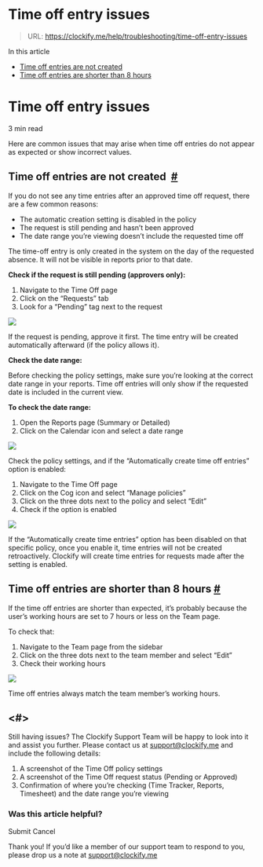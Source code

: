 # Time off entry issues

> URL: https://clockify.me/help/troubleshooting/time-off-entry-issues

In this article

* [Time off entries are not created](#time-off-entries-are-not-created )
* [Time off entries are shorter than 8 hours](#time-off-entries-are-shorter-than-8-hours)

# Time off entry issues

3 min read

Here are common issues that may arise when time off entries do not appear as expected or show incorrect values.

## Time off entries are not created  [#](#time-off-entries-are-not-created)

If you do not see any time entries after an approved time off request, there are a few common reasons:

* The automatic creation setting is disabled in the policy
* The request is still pending and hasn’t been approved
* The date range you’re viewing doesn’t include the requested time off

The time-off entry is only created in the system on the day of the requested absence. It will not be visible in reports prior to that date.

**Check if the request is still pending (approvers only):**

1. Navigate to the Time Off page
2. Click on the “Requests” tab
3. Look for a “Pending” tag next to the request

![](https://clockify.me/help/wp-content/uploads/2025/06/AD_4nXeboEX5c7N4wk03MA3EXznTS62xQh7cwg9djhtY-InIX10awaBoAyUPUSC0z6hWPiinQQ70yno5fiIk7W8h6YK0_EG2cZCLYrmRr1aPpvpYGNlXd_QHUZB1aYj6Z5HwXyg23nEN-1.png)

If the request is pending, approve it first. The time entry will be created automatically afterward (if the policy allows it).

**Check the date range:**

Before checking the policy settings, make sure you’re looking at the correct date range in your reports. Time off entries will only show if the requested date is included in the current view.

**To check the date range:**

1. Open the Reports page (Summary or Detailed)
2. Click on the Calendar icon and select a date range

![](https://clockify.me/help/wp-content/uploads/2025/06/AD_4nXcXnsFc5EGJ1uiIN5tnGP9CVlqpL1G0Lm2fclMHVuA0mCo7h_ccqcZ52ppWc9tBR1PX6PqkQxsWdZGAQ90pFHnH1b6AKPRLPWtFTI6zr0wE_bTZEhA4NskEqkTGxwIq3OalU7PFEQ-1.png)

Check the policy settings, and if the “Automatically create time off entries” option is enabled:

1. Navigate to the Time Off page
2. Click on the Cog icon and select “Manage policies”
3. Click on the three dots next to the policy and select “Edit”
4. Check if the option is enabled

![](https://clockify.me/help/wp-content/uploads/2025/06/AD_4nXeImdqlJ_We9a_AyClQmmb-rXIKLBx494xTUNUWFMvqTmri3z7JHDwnLT0IFyhK5rPC9vEZxBFp1pKoeYLt3SwAGS2dK6AvbPnFBkVHzWydfw6zYTVt5ztpqCmOwlCenp11SoYWWQ-1.png)

If the “Automatically create time entries” option has been disabled on that specific policy, once you enable it, time entries will not be created retroactively. Clockify will create time entries for requests made after the setting is enabled.

## Time off entries are shorter than 8 hours [#](#time-off-entries-are-shorter-than-8-hours)

If the time off entries are shorter than expected, it’s probably because the user’s working hours are set to 7 hours or less on the Team page.

To check that:

1. Navigate to the Team page from the sidebar
2. Click on the three dots next to the team member and select “Edit”
3. Check their working hours

![](https://clockify.me/help/wp-content/uploads/2025/06/AD_4nXcHkeLDwafZZXhn0Cz_SRT_g0lIg1fR9Au-7I3aZmUuR1NndwSCamm_FDO1bOsZByvdEntRQJ3Ad1DbDD6khDuk-N1HT1Pob126wneVfEn0ya8uetLUZp0re6dOS0sNLIw1NZuFGQ-1.png)

Time off entries always match the team member’s working hours.

## <#>

Still having issues? The Clockify Support Team will be happy to look into it and assist you further. Please contact us at [support@clockify.me](mailto:support@clockify.me) and include the following details:

1. A screenshot of the Time Off policy settings
2. A screenshot of the Time Off request status (Pending or Approved)
3. Confirmation of where you’re checking (Time Tracker, Reports, Timesheet) and the date range you’re viewing

### Was this article helpful?

Submit
Cancel

Thank you! If you’d like a member of our support team to respond to you, please drop us a note at support@clockify.me